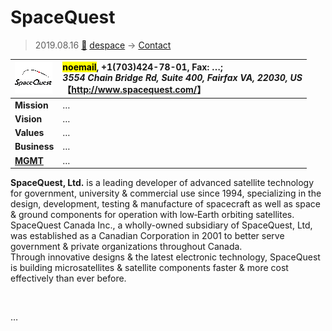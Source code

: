# SpaceQuest
> 2019.08.16 [🚀](../../index/index.md) [despace](../index.md) → [Contact](../contact.md)

|[![](../f/contact/s/spacequest_logo1_thumb.png)](../f/contact/s/spacequest_logo1.png)|<mark>noemail</mark>, +1(703)424-78-01, Fax: …;<br> *3554 Chain Bridge Rd, Suite 400, Fairfax VA, 22030, US*<br> 【<http://www.spacequest.com/>】|
|:--|:--|
|**Mission**|…|
|**Vision**|…|
|**Values**|…|
|**Business**|…|
|**[MGMT](../mgmt.md)**|…|

**SpaceQuest, Ltd.** is a leading developer of advanced satellite technology for government, university & commercial use since 1994, specializing in the design, development, testing & manufacture of spacecraft as well as space & ground components for operation with low‑Earth orbiting satellites.  
SpaceQuest Canada Inc., a wholly-owned subsidiary of SpaceQuest, Ltd, was established as a Canadian Corporation in 2001 to better serve government & private organizations throughout Canada.  
Through innovative designs & the latest electronic technology, SpaceQuest is building microsatellites & satellite components faster & more cost effectively than ever before.

<p style="page-break-after:always"> </p>

…

